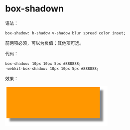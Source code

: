 # box-shadown

语法：

    box-shadow: h-shadow v-shadow blur spread color inset;

前两项必须，可以为负值；其他项可选。

代码：

    box-shadow: 10px 10px 5px #888888;
    -webkit-box-shadow: 10px 10px 5px #888888;

效果：

![box-shadown](images/box-shadow-1.png)







